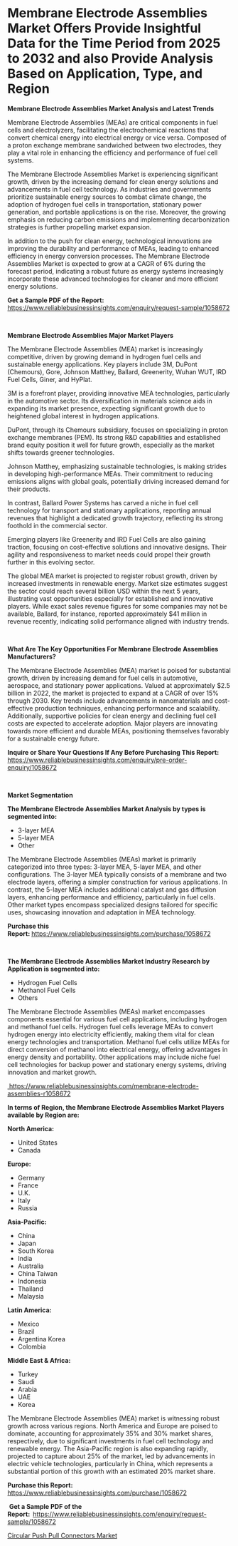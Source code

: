 <p><h1>Membrane Electrode Assemblies Market Offers Provide Insightful Data for the Time Period from 2025 to 2032 and also Provide Analysis Based on Application, Type, and Region</h1></p><p><strong>Membrane Electrode Assemblies Market Analysis and Latest Trends</strong></p>
<p><p>Membrane Electrode Assemblies (MEAs) are critical components in fuel cells and electrolyzers, facilitating the electrochemical reactions that convert chemical energy into electrical energy or vice versa. Composed of a proton exchange membrane sandwiched between two electrodes, they play a vital role in enhancing the efficiency and performance of fuel cell systems.</p><p>The Membrane Electrode Assemblies Market is experiencing significant growth, driven by the increasing demand for clean energy solutions and advancements in fuel cell technology. As industries and governments prioritize sustainable energy sources to combat climate change, the adoption of hydrogen fuel cells in transportation, stationary power generation, and portable applications is on the rise. Moreover, the growing emphasis on reducing carbon emissions and implementing decarbonization strategies is further propelling market expansion.</p><p>In addition to the push for clean energy, technological innovations are improving the durability and performance of MEAs, leading to enhanced efficiency in energy conversion processes. The Membrane Electrode Assemblies Market is expected to grow at a CAGR of 6% during the forecast period, indicating a robust future as energy systems increasingly incorporate these advanced technologies for cleaner and more efficient energy solutions.</p></p>
<p><strong>Get a Sample PDF of the Report:&nbsp;</strong> <a href="https://www.reliablebusinessinsights.com/enquiry/request-sample/1058672?utm_campaign=2335&utm_medium=2&utm_source=Github&utm_content=ia&utm_term=06042025&utm_id=membrane-electrode-assemblies">https://www.reliablebusinessinsights.com/enquiry/request-sample/1058672</a></p>
<p>&nbsp;</p>
<p><strong>Membrane Electrode Assemblies Major Market Players</strong></p>
<p><p>The Membrane Electrode Assemblies (MEA) market is increasingly competitive, driven by growing demand in hydrogen fuel cells and sustainable energy applications. Key players include 3M, DuPont (Chemours), Gore, Johnson Matthey, Ballard, Greenerity, Wuhan WUT, IRD Fuel Cells, Giner, and HyPlat.</p><p>3M is a forefront player, providing innovative MEA technologies, particularly in the automotive sector. Its diversification in materials science aids in expanding its market presence, expecting significant growth due to heightened global interest in hydrogen applications.</p><p>DuPont, through its Chemours subsidiary, focuses on specializing in proton exchange membranes (PEM). Its strong R&D capabilities and established brand equity position it well for future growth, especially as the market shifts towards greener technologies.</p><p>Johnson Matthey, emphasizing sustainable technologies, is making strides in developing high-performance MEAs. Their commitment to reducing emissions aligns with global goals, potentially driving increased demand for their products.</p><p>In contrast, Ballard Power Systems has carved a niche in fuel cell technology for transport and stationary applications, reporting annual revenues that highlight a dedicated growth trajectory, reflecting its strong foothold in the commercial sector.</p><p>Emerging players like Greenerity and IRD Fuel Cells are also gaining traction, focusing on cost-effective solutions and innovative designs. Their agility and responsiveness to market needs could propel their growth further in this evolving sector.</p><p>The global MEA market is projected to register robust growth, driven by increased investments in renewable energy. Market size estimates suggest the sector could reach several billion USD within the next 5 years, illustrating vast opportunities especially for established and innovative players. While exact sales revenue figures for some companies may not be available, Ballard, for instance, reported approximately $41 million in revenue recently, indicating solid performance aligned with industry trends.</p></p>
<p>&nbsp;</p>
<p><strong>What Are The Key Opportunities For Membrane Electrode Assemblies Manufacturers?</strong></p>
<p><p>The Membrane Electrode Assemblies (MEA) market is poised for substantial growth, driven by increasing demand for fuel cells in automotive, aerospace, and stationary power applications. Valued at approximately $2.5 billion in 2022, the market is projected to expand at a CAGR of over 15% through 2030. Key trends include advancements in nanomaterials and cost-effective production techniques, enhancing performance and scalability. Additionally, supportive policies for clean energy and declining fuel cell costs are expected to accelerate adoption. Major players are innovating towards more efficient and durable MEAs, positioning themselves favorably for a sustainable energy future.</p></p>
<p><strong>Inquire or Share Your Questions If Any Before Purchasing This Report:</strong> <a href="https://www.reliablebusinessinsights.com/enquiry/pre-order-enquiry/1058672?utm_campaign=2335&utm_medium=2&utm_source=Github&utm_content=ia&utm_term=06042025&utm_id=membrane-electrode-assemblies">https://www.reliablebusinessinsights.com/enquiry/pre-order-enquiry/1058672</a></p>
<p>&nbsp;</p>
<p><strong>Market Segmentation</strong></p>
<p><strong>The Membrane Electrode Assemblies Market Analysis by types is segmented into:</strong></p>
<p><ul><li>3-layer MEA</li><li>5-layer MEA</li><li>Other</li></ul></p>
<p><p>The Membrane Electrode Assemblies (MEAs) market is primarily categorized into three types: 3-layer MEA, 5-layer MEA, and other configurations. The 3-layer MEA typically consists of a membrane and two electrode layers, offering a simpler construction for various applications. In contrast, the 5-layer MEA includes additional catalyst and gas diffusion layers, enhancing performance and efficiency, particularly in fuel cells. Other market types encompass specialized designs tailored for specific uses, showcasing innovation and adaptation in MEA technology.</p></p>
<p><strong>Purchase this Report:&nbsp;</strong><a href="https://www.reliablebusinessinsights.com/purchase/1058672?utm_campaign=2335&utm_medium=2&utm_source=Github&utm_content=ia&utm_term=06042025&utm_id=membrane-electrode-assemblies">https://www.reliablebusinessinsights.com/purchase/1058672</a></p>
<p>&nbsp;</p>
<p><strong>The Membrane Electrode Assemblies Market Industry Research by Application is segmented into:</strong></p>
<p><ul><li>Hydrogen Fuel Cells</li><li>Methanol Fuel Cells</li><li>Others</li></ul></p>
<p><p>The Membrane Electrode Assemblies (MEAs) market encompasses components essential for various fuel cell applications, including hydrogen and methanol fuel cells. Hydrogen fuel cells leverage MEAs to convert hydrogen energy into electricity efficiently, making them vital for clean energy technologies and transportation. Methanol fuel cells utilize MEAs for direct conversion of methanol into electrical energy, offering advantages in energy density and portability. Other applications may include niche fuel cell technologies for backup power and stationary energy systems, driving innovation and market growth.</p></p>
<p><a href="https://www.reliablebusinessinsights.com/membrane-electrode-assemblies-r1058672?utm_campaign=2335&utm_medium=2&utm_source=Github&utm_content=ia&utm_term=06042025&utm_id=membrane-electrode-assemblies">&nbsp;https://www.reliablebusinessinsights.com/membrane-electrode-assemblies-r1058672</a></p>
<p><strong>In terms of Region, the Membrane Electrode Assemblies Market Players available by Region are:</strong></p>
<p>
    <p> <strong> North America: </strong>
        <ul>
            <li>United States</li>
            <li>Canada</li>
        </ul>
        </p> 
    <p> <strong> Europe: </strong>
        <ul>
            <li>Germany</li>
            <li>France</li>
            <li>U.K.</li>
            <li>Italy</li>
            <li>Russia</li>
        </ul>
        </p> 
    <p> <strong> Asia-Pacific: </strong>
        <ul>
            <li>China</li>
            <li>Japan</li>
            <li>South Korea</li>
            <li>India</li>
            <li>Australia</li>
            <li>China Taiwan</li>
            <li>Indonesia</li>
            <li>Thailand</li>
            <li>Malaysia</li>
        </ul>
        </p> 
    <p> <strong> Latin America: </strong>
        <ul>
            <li>Mexico</li>
            <li>Brazil</li>
            <li>Argentina Korea</li>
            <li>Colombia</li>
        </ul>
        </p> 
    <p> <strong> Middle East & Africa: </strong>
        <ul>
            <li>Turkey</li>
            <li>Saudi</li>
            <li>Arabia</li>
            <li>UAE</li>
            <li>Korea</li>
        </ul>
    </p>
    </p>
<p><p>The Membrane Electrode Assemblies (MEA) market is witnessing robust growth across various regions. North America and Europe are poised to dominate, accounting for approximately 35% and 30% market shares, respectively, due to significant investments in fuel cell technology and renewable energy. The Asia-Pacific region is also expanding rapidly, projected to capture about 25% of the market, led by advancements in electric vehicle technologies, particularly in China, which represents a substantial portion of this growth with an estimated 20% market share.</p></p>
<p><strong>Purchase this Report: </strong><a href="https://www.reliablebusinessinsights.com/purchase/1058672?utm_campaign=2335&utm_medium=2&utm_source=Github&utm_content=ia&utm_term=06042025&utm_id=membrane-electrode-assemblies">https://www.reliablebusinessinsights.com/purchase/1058672</a></p>
<p>&nbsp;<strong>Get a Sample PDF of the Report:&nbsp;&nbsp;</strong><a href="https://www.reliablebusinessinsights.com/enquiry/request-sample/1058672?utm_campaign=2335&utm_medium=2&utm_source=Github&utm_content=ia&utm_term=06042025&utm_id=membrane-electrode-assemblies">https://www.reliablebusinessinsights.com/enquiry/request-sample/1058672</a></p>
<p><strong></strong></p>
<p><p><a href="https://github.com/norbeludie83/Market-Research-Report-List-1/blob/main/circular-push-pull-connectors-market.md?utm_campaign=2335&utm_medium=2&utm_source=Github&utm_content=ia&utm_term=06042025&utm_id=membrane-electrode-assemblies">Circular Push Pull Connectors Market</a></p></p>
